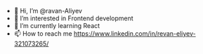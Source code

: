 - 👋 Hi, I’m @ravan-Aliyev
- 👀 I’m interested in Frontend development
- 🌱 I’m currently learning React
- 📫 How to reach me https://www.linkedin.com/in/revan-eliyev-321073265/

<!---
ravan-Aliyev/ravan-Aliyev is a ✨ special ✨ repository because its `README.md` (this file) appears on your GitHub profile.
You can click the Preview link to take a look at your changes.
--->
